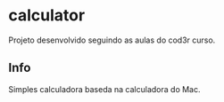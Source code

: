 # calculator

Projeto desenvolvido seguindo as aulas do cod3r curso.

## Info

Simples calculadora baseda na calculadora do Mac. 


